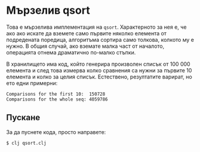# Мързелив qsort

Това е мързелива имплементация на `qsort`. Характерното за нея е, че ако ако искате да вземете само първите няколко елемента от подредената поредица, алгоритъма сортира само толкова, колкото му е нужно. В общия случай, ако вземате малка част от началото, операцията отнема драматично по-малко стъпки.

В хранилището има код, който генерира произволен списък от 100 000 елемента и след това измерва колко сравнения са нужни за първите 10 елемента и колко за целия списък. Естествено, резултатите варират, но ето едни примерни:

    Comparisons for the first 10:  150728
    Comparisons for the whole seq: 4059786

## Пускане

За да пуснете кода, просто направете:

    $ clj qsort.clj
